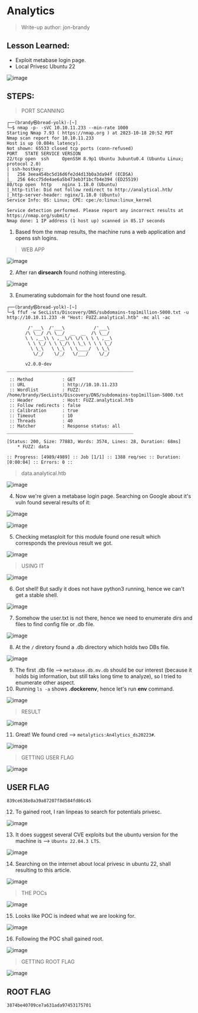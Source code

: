 # Analytics
> Write-up author: jon-brandy

## Lesson Learned:
- Exploit metabase login page.
- Local Privesc Ubuntu 22

![image](https://github.com/jon-brandy/hackthebox/assets/70703371/b992274b-eee2-4815-9962-5968bd5498c8)


## STEPS:
> PORT SCANNING

```
┌──(brandy㉿bread-yolk)-[~]
└─$ nmap -p- -sVC 10.10.11.233 --min-rate 1000
Starting Nmap 7.93 ( https://nmap.org ) at 2023-10-18 20:52 PDT
Nmap scan report for 10.10.11.233
Host is up (0.084s latency).
Not shown: 65533 closed tcp ports (conn-refused)
PORT   STATE SERVICE VERSION
22/tcp open  ssh     OpenSSH 8.9p1 Ubuntu 3ubuntu0.4 (Ubuntu Linux; protocol 2.0)
| ssh-hostkey: 
|   256 3eea454bc5d16d6fe2d4d13b0a3da94f (ECDSA)
|_  256 64cc75de4ae6a5b473eb3f1bcfb4e394 (ED25519)
80/tcp open  http    nginx 1.18.0 (Ubuntu)
|_http-title: Did not follow redirect to http://analytical.htb/
|_http-server-header: nginx/1.18.0 (Ubuntu)
Service Info: OS: Linux; CPE: cpe:/o:linux:linux_kernel

Service detection performed. Please report any incorrect results at https://nmap.org/submit/ .
Nmap done: 1 IP address (1 host up) scanned in 85.17 seconds
```

1. Based from the nmap results, the machine runs a web application and opens ssh logins.

> WEB APP

![image](https://github.com/jon-brandy/hackthebox/assets/70703371/3136aba1-1488-4e1e-ba6c-88b81c97df63)


2. After ran **dirsearch** found nothing interesting.

![image](https://github.com/jon-brandy/hackthebox/assets/70703371/d3b2b1e8-467b-49d7-950d-ec7fdf0a8635)


3. Enumerating subdomain for the host found one result.

```
┌──(brandy㉿bread-yolk)-[~]
└─$ ffuf -w SecLists/Discovery/DNS/subdomains-top1million-5000.txt -u http://10.10.11.233 -H "Host: FUZZ.analytical.htb" -mc all -ac

        /'___\  /'___\           /'___\       
       /\ \__/ /\ \__/  __  __  /\ \__/       
       \ \ ,__\\ \ ,__\/\ \/\ \ \ \ ,__\      
        \ \ \_/ \ \ \_/\ \ \_\ \ \ \ \_/      
         \ \_\   \ \_\  \ \____/  \ \_\       
          \/_/    \/_/   \/___/    \/_/       

       v2.0.0-dev
________________________________________________

 :: Method           : GET
 :: URL              : http://10.10.11.233
 :: Wordlist         : FUZZ: /home/brandy/SecLists/Discovery/DNS/subdomains-top1million-5000.txt
 :: Header           : Host: FUZZ.analytical.htb
 :: Follow redirects : false
 :: Calibration      : true
 :: Timeout          : 10
 :: Threads          : 40
 :: Matcher          : Response status: all
________________________________________________

[Status: 200, Size: 77883, Words: 3574, Lines: 28, Duration: 68ms]
    * FUZZ: data

:: Progress: [4989/4989] :: Job [1/1] :: 1388 req/sec :: Duration: [0:00:04] :: Errors: 0 ::
```

> data.analytical.htb

![image](https://github.com/jon-brandy/hackthebox/assets/70703371/781dbb51-a3be-4fd6-9e51-7ec757de690e)


4. Now we're given a metabase login page. Searching on Google about it's vuln found several results of it:

![image](https://github.com/jon-brandy/hackthebox/assets/70703371/d03f3da6-473d-4bbc-850a-62f851c2f210)


![image](https://github.com/jon-brandy/hackthebox/assets/70703371/17c03739-d9ad-41a4-ab11-b17e1dae01c9)


5. Checking metasploit for this module found one result which corresponds the previous result we got.

![image](https://github.com/jon-brandy/hackthebox/assets/70703371/0a24fdd5-a6ab-41e3-800c-cab67b9f1dcb)


> USING IT

![image](https://github.com/jon-brandy/hackthebox/assets/70703371/821165e6-591d-448e-9314-600ef2afbfd0)


6. Got shell! But sadly it does not have python3 running, hence we can't get a stable shell.

![image](https://github.com/jon-brandy/hackthebox/assets/70703371/6fcc6953-78b7-41ed-93a0-b8c2c9191509)


7. Somehow the user.txt is not there, hence we need to enumerate dirs and files to find config file or .db file.

![image](https://github.com/jon-brandy/hackthebox/assets/70703371/71123638-2235-4861-a933-e79d39935cc5)


8. At the `/` diretory found a .db directory which holds two DBs file.

![image](https://github.com/jon-brandy/hackthebox/assets/70703371/ca68ea08-f1c3-4acc-84b2-40c0c4be71ff)


9. The first .db file --> `metabase.db.mv.db` should be our interest (because it holds big information, but still taks long time to analyze), so I tried to enumerate other aspect.
10. Running `ls -a` shows **.dockerenv**, hence let's run **env** command.

![image](https://github.com/jon-brandy/hackthebox/assets/70703371/9698d7fa-92b0-4fa7-ba90-4452c9afe490)


> RESULT

![image](https://github.com/jon-brandy/hackthebox/assets/70703371/34a9d2e6-5cc3-473e-9a90-031525769a75)


11. Great! We found cred --> `metalytics:An4lytics_ds20223#`.

![image](https://github.com/jon-brandy/hackthebox/assets/70703371/3158d08d-874e-492d-af15-7d9f458b49f7)


> GETTING USER FLAG

![image](https://github.com/jon-brandy/hackthebox/assets/70703371/3caec3a3-cfc1-4c0a-9e7e-9918d9dc979b)


## USER FLAG

```
839ce638e8a39a87207f8d584fd86c45
```

12. To gained root, I ran linpeas to search for potentials privesc.

![image](https://github.com/jon-brandy/hackthebox/assets/70703371/f7ac57b3-0b9f-4d4f-bf58-8a4c60959e83)


13. It does suggest several CVE exploits but the ubuntu version for the machine is --> `Ubuntu 22.04.3 LTS`.

![image](https://github.com/jon-brandy/hackthebox/assets/70703371/3a3e4f2c-f6a7-4076-9f10-7f57892cb808)


14. Searching on the internet about local privesc in ubuntu 22, shall resulting to this article.

![image](https://github.com/jon-brandy/hackthebox/assets/70703371/71be8c79-ea90-4a5a-9b08-67dbb7e72839)


> THE POCs

![image](https://github.com/jon-brandy/hackthebox/assets/70703371/a2e26733-7703-43d0-b57e-6ebc4923b1b5)


15. Looks like POC is indeed what we are looking for.

![image](https://github.com/jon-brandy/hackthebox/assets/70703371/03811041-9b09-4e13-acaa-738bff66a171)


16. Following the POC shall gained root.

![image](https://github.com/jon-brandy/hackthebox/assets/70703371/f9646637-8e20-49ee-8a18-fcb11461f2c4)


> GETTING ROOT FLAG

![image](https://github.com/jon-brandy/hackthebox/assets/70703371/82e7c3cf-216b-435f-bc0b-d8d02b25785e)


## ROOT FLAG

```
3874be40709ce7a631ada97453175701
```
